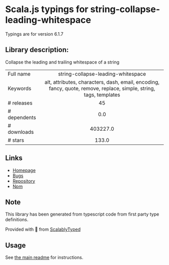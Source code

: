 
# Scala.js typings for string-collapse-leading-whitespace

Typings are for version 6.1.7

## Library description:
Collapse the leading and trailing whitespace of a string

|                    |                 |
| ------------------ | :-------------: |
| Full name          | string-collapse-leading-whitespace |
| Keywords           | alt, attributes, characters, dash, email, encoding, fancy, quote, remove, replace, simple, string, tags, templates |
| # releases         | 45 |
| # dependents       | 0.0 |
| # downloads        | 403227.0 |
| # stars            | 133.0 |

## Links
- [Homepage](https://codsen.com/os/string-collapse-leading-whitespace)
- [Bugs](https://github.com/codsen/codsen/issues)
- [Repository](https://github.com/codsen/codsen)
- [Npm](https://www.npmjs.com/package/string-collapse-leading-whitespace)
    


## Note
This library has been generated from typescript code from first party type definitions.

Provided with :purple_heart: from [ScalablyTyped](https://github.com/oyvindberg/ScalablyTyped)

## Usage
See [the main readme](../../readme.md) for instructions.


